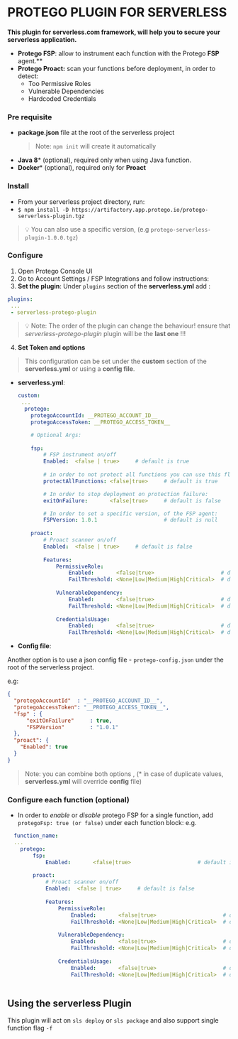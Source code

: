 PROTEGO PLUGIN FOR SERVERLESS 
===========  

**This plugin for serverless.com framework, will help you to secure your serverless application.**
- **Protego FSP**: allow to instrument each function with the Protego **FSP** agent.**
- **Protego Proact:** scan your functions before deployment, in order to detect:
    - Too Permissive Roles
    - Vulnerable Dependencies
    - Hardcoded Credentials 

  
### Pre requisite

- **package.json** file at the root of the serverless project
  > Note: `npm init` will create it automatically
- **Java 8*** (optional), required only when using Java function.
- **Docker***  (optional), required only for **Proact**


### Install
- From your serverless project directory, run:
- `$ npm install -D https://artifactory.app.protego.io/protego-serverless-plugin.tgz`
>:bulb: You can also use a specific version, (e.g `protego-serverless-plugin-1.0.0.tgz`) 
    

### Configure
1. Open Protego Console UI
2. Go to Account Settings / FSP Integrations and follow instructions:
3. **Set the plugin**: Under `plugins` section of the **serverless.yml** add :  
```yml
plugins: 
 ... 
 - serverless-protego-plugin 
```       

> :bulb: Note: The order of the plugin can change the behaviour! ensure that *serverless-protego-plugin* plugin will be the **last one** !!!


4. **Set Token and options**
>This configuration can be set under the **custom** section of the **serverless.yml** or using a **config file**.
  - **serverless.yml**:
    ```yml
    custom: 
     ...  
      protego:
        protegoAccountId: __PROTEGO_ACCOUNT_ID__
        protegoAccessToken: __PROTEGO_ACCESS_TOKEN__

        # Optional Args:
        
        fsp:
            # FSP instrument on/off
            Enabled:  <false | true>     # default is true
      
            # in order to not protect all functions you can use this flag
            protectAllFunctions: <false|true>     # default is true

            # In order to stop deployment on protection failure:
            exitOnFailure:       <false|true>     # default is false

            # In order to set a specific version, of the FSP agent:
            FSPVersion: 1.0.1                     # default is null
        
        proact:
            # Proact scanner on/off
            Enabled:  <false | true>     # default is false
            
            Features:
                PermissiveRole: 
                    Enabled:       <false|true>                     # default is true
                    FailThreshold: <None|Low|Medium|High|Critical>  # default is Low
                
                VulnerableDependency: 
                    Enabled:       <false|true>                     # default is true
                    FailThreshold: <None|Low|Medium|High|Critical>  # default is Low
                
                CredentialsUsage: 
                    Enabled:       <false|true>                     # default is true
                    FailThreshold: <None|Low|Medium|High|Critical>  # default is Low
    ```

- **Config file**:

Another option is to use a json config file - `protego-config.json` under the root of the serverless project.

e.g:
```json
{
  "protegoAccountId"  : "__PROTEGO_ACCOUNT_ID__",
  "protegoAccessToken": "__PROTEGO_ACCESS_TOKEN__",
  "fsp" : {
      "exitOnFailure"     : true,
      "FSPVersion"        : "1.0.1"
  },
  "proact": {
    "Enabled": true
  }
}
```

> Note: you can combine both options , (* in case of duplicate values, **serverless.yml** will override **config** file)


### Configure each function (optional)
- In order to *enable* or *disable* protego FSP for a single function, add `protegoFsp: true (or false)` under each function block:
e.g.
```yml
  function_name:
  ...  
    protego:
        fsp:
            Enabled:       <false|true>                     # default is true
            
        proact:
            # Proact scanner on/off
            Enabled:  <false | true>     # default is false
            
            Features:
                PermissiveRole: 
                    Enabled:       <false|true>                     # default is true
                    FailThreshold: <None|Low|Medium|High|Critical>  # default is Low
                
                VulnerableDependency: 
                    Enabled:       <false|true>                     # default is true
                    FailThreshold: <None|Low|Medium|High|Critical>  # default is Low
                
                CredentialsUsage: 
                    Enabled:       <false|true>                     # default is true
                    FailThreshold: <None|Low|Medium|High|Critical>  # default is Low
                
```

## Using the serverless Plugin

This plugin will act on `sls deploy` or `sls package` and also support single function flag `-f`

